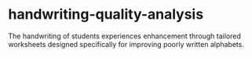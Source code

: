 # handwriting-quality-analysis
The handwriting of students experiences enhancement through tailored worksheets designed specifically for improving poorly written alphabets. 
